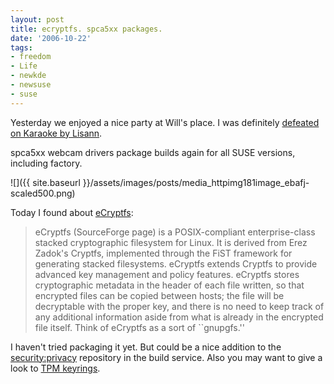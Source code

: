 ```yaml
---
layout: post
title: ecryptfs. spca5xx packages.
date: '2006-10-22'
tags:
- freedom
- Life
- newkde
- newsuse
- suse
---
```


Yesterday we enjoyed a nice party at Will's place. I was definitely [defeated on Karaoke by Lisann][2].

spca5xx webcam drivers package builds again for all SUSE versions, including factory.

 ![]({{ site.baseurl }}/assets/images/posts/media_httpimg181image_ebafj-scaled500.png)

Today I found about [eCryptfs][1]:

>  eCryptfs (SourceForge page) is a POSIX-compliant enterprise-class stacked cryptographic filesystem for Linux. It is derived from Erez Zadok's Cryptfs, implemented through the FiST framework for generating stacked filesystems. eCryptfs extends Cryptfs to provide advanced key management and policy features. eCryptfs stores cryptographic metadata in the header of each file written, so that encrypted files can be copied between hosts; the file will be decryptable with the proper key, and there is no need to keep track of any additional information aside from what is already in the encrypted file itself. Think of eCryptfs as a sort of ``gnupgfs.''

I haven't tried packaging it yet. But could be a nice addition to the [security:privacy][3] repository in the build service. Also you may want to give a look to [TPM keyrings][4].

[1]: http://ecryptfs.sourceforge.net/  
 [2]: http://www.flickr.com/photo_zoom.gne?id=275308852&size=s  
 [3]: http://build.opensuse.org/project/show?project=security%3Aprivacy  
 [4]: http://trousers.sourceforge.net/tpm_keyring2/quickstart.html

